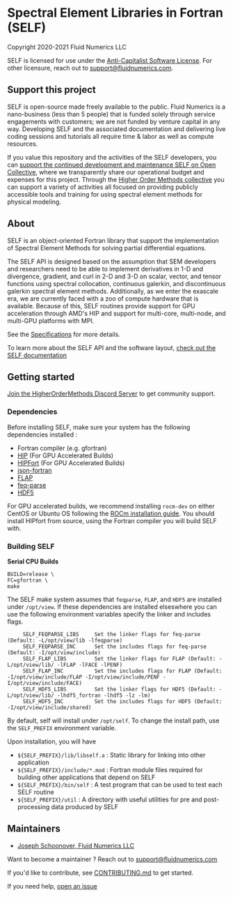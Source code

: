 # Spectral Element Libraries in Fortran (SELF)
Copyright 2020-2021 Fluid Numerics LLC

SELF is licensed for use under the [Anti-Capitalist Software License](./LICENSE). For other licensure, reach out to support@fluidnumerics.com.

## Support this project
SELF is open-source made freely available to the public. Fluid Numerics is a nano-business (less than 5 people) that is funded solely through service engagements with customers; we are not funded by venture capital in any way. Developing SELF and the associated documentation and delivering live coding sessions and tutorials all require time & labor as well as compute resources. 

If you value this repository and the activities of the SELF developers, you can [support the continued development and maintenance SELF on Open Collective](https://opencollective.com/higher-order-methods/projects/fluid-self), where we transparently share our operational budget and expenses for this project. Through the [Higher Order Methods collective](https://opencollective.com/higher-order-methods) you can support a variety of activities all focused on providing publicly accessible tools and training for using spectral element methods for physical modeling.

## About
SELF is an object-oriented Fortran library that support the implementation of Spectral Element Methods for solving partial differential equations.

The SELF API is designed based on the assumption that SEM developers and researchers need to be able to implement derivatives in 1-D and divergence, gradient, and curl in 2-D and 3-D on scalar, vector, and tensor functions using spectral collocation, continuous galerkin, and discontinuous galerkin spectral element methods. Additionally, as we enter the exascale era, we are currently faced with a zoo of compute hardware that is available. Because of this, SELF routines provide support for GPU acceleration through AMD's HIP and support for multi-core, multi-node, and multi-GPU platforms with MPI.

See the [Specifications](./SPECIFICATIONS.md) for more details.

To learn more about the SELF API and the software layout, [check out the SELF documentation](https://higherordermethods.github.io/SELF/)
## Getting started
[Join the HigherOrderMethods Discord Server](https://discord.gg/57aNxcpYMW) to get community support.

### Dependencies
Before installing SELF, make sure your system has the following dependencies installed : 
* Fortran compiler (e.g. gfortran)
* [HIP](https://github.com/ROCm-Developer-Tools/HIP) (For GPU Accelerated Builds)
* [HIPFort](https://github.com/ROCmSoftwarePlatform/hipfort) (For GPU Accelerated Builds)
* [json-fortran](https://github.com/jacobwilliams/json-fortran)
* [FLAP](https://github.com/szaghi/FLAP)
* [feq-parse](https://github.com/FluidNumerics/feqparse)
* [HDF5]()

For GPU accelerated builds, we recommend installing `rocm-dev` on either CentOS or Ubuntu OS following the [ROCm installation guide](https://rocmdocs.amd.com/en/latest/Installation_Guide/Installation-Guide.html). You should install HIPfort from source, using the Fortran compiler you will build SELF with.

### Building SELF

**Serial CPU Builds**
```
BUILD=release \
FC=gfortran \
make
```
The SELF make system assumes that `feqparse`, `FLAP`, and `HDF5` are installed under `/opt/view`. If these dependencies are installed elseswhere you can use the following environment variables specify the linker and includes flags.
```
     SELF_FEQPARSE_LIBS     Set the linker flags for feq-parse (Default: -L/opt/view/lib -lfeqparse)
     SELF_FEQPARSE_INC      Set the includes flags for feq-parse (Default: -I/opt/view/include)
     SELF_FLAP_LIBS         Set the linker flags for FLAP (Default: -L/opt/view/lib/ -lFLAP -lFACE -lPENF) 
     SELF_FLAP_INC          Set the includes flags for FLAP (Default: -I/opt/view/include/FLAP -I/opt/view/include/PENF -I/opt/view/include/FACE)
     SELF_HDF5_LIBS         Set the linker flags for HDF5 (Default: -L/opt/view/lib/ -lhdf5_fortran -lhdf5 -lz -lm) 
     SELF_HDF5_INC          Set the includes flags for HDF5 (Default: -I/opt/view/include/shared)
```
By default, self will install under `/opt/self`. To change the install path, use the `SELF_PREFIX` environment variable.

Upon installation, you will have
* `${SELF_PREFIX}/lib/libself.a` : Static library for linking into other application
* `${SELF_PREFIX}/include/*.mod` : Fortran module files required for building other applications that depend on SELF
* `${SELF_PREFIX}/bin/self` : A test program that can be used to test each SELF routine
* `${SELF_PREFIX}/util` : A directory with useful utilities for pre and post-processing data produced by SELF

## Maintainers
* [Joseph Schoonover, Fluid Numerics LLC](https://fluidnumerics.com/people/joe-schoonover)

Want to become a maintainer ? Reach out to support@fluidnumerics.com

If you'd like to contribute, see [CONTRIBUTING.md](./CONTRIBUTING.md) to get started.

If you need help, [open an issue](https://github.com/FluidNumerics/SELF/issues/new)

